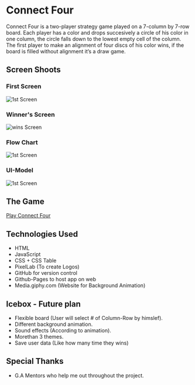 # Connect Four

Connect Four is a two-player strategy game played on a 7-column by 7-row board. Each player has a color and drops succesively a circle of his color in one column, the circle falls down to the lowest empty cell of the column. The first player to make an alignment of four discs of his color wins, if the board is filled without alignment it’s a draw game. 


## Screen Shoots

### First Screen
![1st Screen](https://imgur.com/DaT4L0R.png)

### Winner's Screen
![wins Screen](https://imgur.com/o4dE2SQ.png)
### Flow Chart
![1st Screen](https://imgur.com/YO8Stvc.png)
### UI-Model
![1st Screen](https://imgur.com/jMq7emp.png)

## The Game
[Play Connect Four](https://farhanyousaf786.github.io/Connect-Four/)

## Technologies Used
* HTML
* JavaScript
* CSS + CSS Table
* PixelLab (To create Logos)
* GitHub for version control
* Github-Pages to host app on web
* Media.giphy.com (Website for Background Animation)



## Icebox - Future plan

* Flexible board (User will select # of Column-Row by himslef).
* Different background animation.
* Sound effects (According to animation).
* Morethan 3 themes.
* Save user data (Like how many time they wins)


## Special Thanks

* G.A Mentors who help me out throughout the project.
